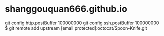 # shanggouquan666.github.io
git config http.postBuffer 100000000
git config ssh.postBuffer 100000000
$ git remote add upstream [email protected]:octocat/Spoon-Knife.git 
